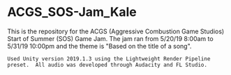 # ACGS_SOS-Jam_Kale
This is the repository for the ACGS (Aggressive Combustion Game Studios) Start of Summer (SOS) Game Jam.  The jam ran from 5/20/19 8:00am to 5/31/19 10:00pm and the theme is "Based on the title of a song".

```
Used Unity version 2019.1.3 using the Lightweight Render Pipeline preset.  All audio was developed through Audacity and FL Studio.
```
